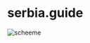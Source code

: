 # serbia.guide
![scheeme](https://github.com/ialakey/serbia.guide/assets/56916175/336f8093-06cc-405c-9122-49bf1a0b727a)
